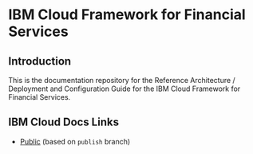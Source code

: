 # IBM Cloud Framework for Financial Services

## Introduction

This is the documentation repository for the Reference Architecture / Deployment and Configuration Guide for the IBM Cloud Framework for Financial Services.

## IBM Cloud Docs Links

* [Public](https://cloud.ibm.com/docs/framework-financial-services) (based on `publish` branch)



